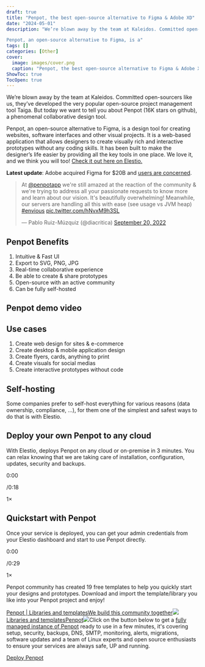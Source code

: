 ```yaml
---
draft: true
title: "Penpot, the best open-source alternative to Figma & Adobe XD"
date: "2024-05-01"
description: "We’re blown away by the team at Kaleidos. Committed open-sourcers like us, they’ve developed the very popular open-source project management tool Taiga. But today we want to tell you about Penpot (16K stars on github), a phenomenal collaborative design tool.

Penpot, an open-source alternative to Figma, is a"
tags: []
categories: [Other]
cover:
  image: images/cover.png
  caption: "Penpot, the best open-source alternative to Figma & Adobe XD"
ShowToc: true
TocOpen: true
---
```



We’re blown away by the team at Kaleidos. Committed open\-sourcers like us, they’ve developed the very popular open\-source project management tool Taiga. But today we want to tell you about Penpot (16K stars on github), a phenomenal collaborative design tool.

Penpot, an open\-source alternative to Figma, is a design tool for creating websites, software interfaces and other visual projects. It is a web\-based application that allows designers to create visually rich and interactive prototypes without any coding skills. It has been built to make the designer’s life easier by providing all the key tools in one place. We love it, and we think you will too! [Check it out here on Elestio.](https://elest.io/open-source/penpot?ref=blog.elest.io)

**Latest update**: Adobe acquired Figma for $20B and [users are concerned](https://www.creativebloq.com/news/adobe-buys-figma?ref=blog.elest.io).


> At [@penpotapp](https://twitter.com/penpotapp?ref_src=twsrc%5Etfw&ref=blog.elest.io) we're still amazed at the reaction of the community \& we're trying to address all your passionate requests to know more and learn about our vision. It's beautifully overwhelming! Meanwhile, our servers are handling all this with ease (see usage vs JVM heap) [\#envious](https://twitter.com/hashtag/envious?src=hash&ref_src=twsrc%5Etfw&ref=blog.elest.io) [pic.twitter.com/hNvxM9h3SL](https://t.co/hNvxM9h3SL?ref=blog.elest.io)
> 
> — Pablo Ruiz\-Múzquiz (@diacritica) [September 20, 2022](https://twitter.com/diacritica/status/1572228258568994817?ref_src=twsrc%5Etfw&ref=blog.elest.io)


## Penpot Benefits

1. Intuitive \& Fast UI
2. Export to SVG, PNG, JPG
3. Real\-time collaborative experience
4. Be able to create \& share prototypes
5. Open\-source with an active community
6. Can be fully self\-hosted


## Penpot demo video

## Use cases

1. Create web design for sites \& e\-commerce
2. Create desktop \& mobile application design
3. Create flyers, cards, anything to print
4. Create visuals for social medias
5. Create interactive prototypes without code


## Self\-hosting

Some companies prefer to self\-host everything for various reasons (data ownership, compliance, ...), for them one of the simplest and safest ways to do that is with Elestio. 

## Deploy your own Penpot to any cloud

With Elestio, deploys Penpot on any cloud or on\-premise in 3 minutes. You can relax knowing that we are taking care of installation, configuration, updates, security and backups. 
























0:00

 /0:18


1×














## Quickstart with Penpot

Once your service is deployed, you can get your admin credentials from your Elestio dashboard and start to use Penpot directly.
























0:00

 /0:29


1×














Penpot community has created 19 free templates to help you quickly start your designs and prototypes. Download and import the template/library you like into your Penpot project and enjoy!

[Penpot \| Libraries and templatesWe build this community together![](https://penpot.app/images/favicon.png)Libraries and templatesPenpot![](https://penpot.app/images/libraries-templates.jpg)](https://penpot.app/libraries-templates.html?ref=blog.elest.io)Click on the button below to get a [fully managed instance of Penpot](https://dash.elest.io/73/elestio/services/creation?tempID=121&ref=blog.elest.io) ready to use in a few minutes, it's covering setup, security, backups, DNS, SMTP, monitoring, alerts, migrations, software updates and a team of Linux experts and open source enthusiasts to ensure your services are always safe, UP and running.

[Deploy Penpot](https://dash.elest.io/73/elestio/services/creation?tempID=121&ref=blog.elest.io)

